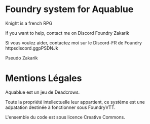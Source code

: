 # Foundry system for Aquablue
Knight  is a french RPG

If you want to help, contact me on Discord Foundry  Zakarik

Si vous voulez aider, contactez moi sur le Discord-FR de Foundry  httpsdiscord.ggpPSDNJk

Pseudo  Zakarik

# Mentions Légales
Aquablue est un jeu de Deadcrows.

Toute la propriété intellectuelle leur appartient, ce système est une adpatation destinée à fonctionner sous FoundryVTT.

L'ensemble du code est sous licence Creative Commons.

